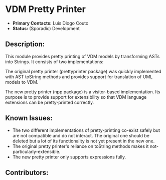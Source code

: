# VDM Pretty Printer
- **Primary Contacts:**
  Luis Diogo Couto
- **Status:**
  (Sporadic) Development

## Description:
This module provides pretty printing of VDM models by transforming ASTs into
Strings.  It consists of two implementations:

The original pretty printer (prettyprinter package) was quickly implemented with AST toString methods and 
provides support for translation of UML models to VDM.

The new pretty printer (npp package) is a visitor-based implementation. Its purpose is to
provide support for extensibility so that VDM language extensions can be
pretty-printed correctly.


## Known Issues:
* The two different implementations of pretty-printing co-exist safely but are
not compatible and do not interact. The original one should be deleted but a
lot of its functionality is not yet present in the new one.
* The original pretty printer's reliance on  toString methods makes it
not-particularly-extensible.
* The new pretty printer only supports expressions fully. 

## Contributors:

